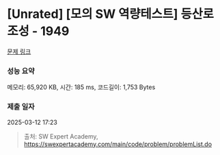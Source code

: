 # [Unrated] [모의 SW 역량테스트] 등산로 조성 - 1949 

[문제 링크](https://swexpertacademy.com/main/code/problem/problemDetail.do?contestProbId=AV5PoOKKAPIDFAUq) 

### 성능 요약

메모리: 65,920 KB, 시간: 185 ms, 코드길이: 1,753 Bytes

### 제출 일자

2025-03-12 17:23



> 출처: SW Expert Academy, https://swexpertacademy.com/main/code/problem/problemList.do